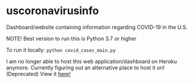 # uscoronavirusinfo

Dashboard/website containing information regarding COVID-19 in the U.S.

NOTE! Best version to run this is Python 3.7 or higher

To run it locally: `python covid_cases_main.py`

I am no longer able to host this web application/dashboard on Heroku anymore. Currently figuring out an alternative place to host it on!
(Deprecated) View it [here!](https://uscoronavirusinfo.herokuapp.com/)
